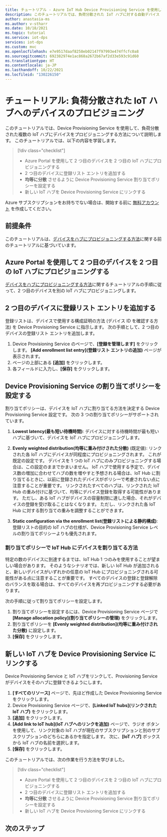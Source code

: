 ```yaml
---
title: チュートリアル - Azure IoT Hub Device Provisioning Service を使用して、負荷分散されたハブにデバイスをプロビジョニングする
description: このチュートリアルでは、負荷分散された IoT ハブに対する自動デバイス プロビジョニングを、Azure portal から Device Provisioning Service (DPS) を使用して実現する方法について説明します。
author: anastasia-ms
ms.author: v-stharr
ms.date: 10/18/2021
ms.topic: tutorial
ms.service: iot-dps
services: iot-dps
ms.custom: mvc
ms.openlocfilehash: e7e9517daaf8258eb02147f97993e474ffcfc0a8
ms.sourcegitcommit: 692382974e1ac868a2672b67af2d33e593c91d60
ms.translationtype: HT
ms.contentlocale: ja-JP
ms.lasthandoff: 10/22/2021
ms.locfileid: "130226150"
---
```

# <a name="tutorial-provision-devices-across-load-balanced-iot-hubs"></a>チュートリアル: 負荷分散された IoT ハブへのデバイスのプロビジョニング

このチュートリアルでは、Device Provisioning Service を使用して、負荷分散された複数の IoT ハブにデバイスをプロビジョニングする方法について説明します。 このチュートリアルでは、以下の内容を学習します。

> [!div class="checklist"]
> * Azure Portal を使用して 2 つ目のデバイスを 2 つ目の IoT ハブにプロビジョニングする 
> * 2 つ目のデバイスに登録リスト エントリを追加する
> * **均等に分散** させるように Device Provisioning Service 割り当てポリシーを設定する
> * 新しい IoT ハブを Device Provisioning Service にリンクする

Azure サブスクリプションをお持ちでない場合は、開始する前に [無料アカウント](https://azure.microsoft.com/free/) を作成してください。

## <a name="prerequisites"></a>前提条件

このチュートリアルは、[デバイスをハブにプロビジョニングする方法](tutorial-provision-device-to-hub.md)に関する前のチュートリアルに基づいています。

## <a name="use-the-azure-portal-to-provision-a-second-device-to-a-second-iot-hub"></a>Azure Portal を使用して 2 つ目のデバイスを 2 つ目の IoT ハブにプロビジョニングする

[デバイスをハブにプロビジョニングする方法](tutorial-provision-device-to-hub.md)に関するチュートリアルの手順に従って、2 つ目のデバイスを別の IoT ハブにプロビジョニングします。

## <a name="add-an-enrollment-list-entry-to-the-second-device"></a>2 つ目のデバイスに登録リスト エントリを追加する

登録リストは、デバイスで使用する構成証明の方法 (デバイス ID を確認する方法) を Device Provisioning Service に指示します。 次の手順として、2 つ目のデバイスの登録リスト エントリを追加します。

1. Device Provisioning Service のページで、**[登録を管理します]** をクリックします。 **[Add enrollment list entry]\(登録リスト エントリの追加\)** ページが表示されます。
2. ページの上部にある **[追加]** をクリックします。
3. 各フィールドに入力し、**[保存]** をクリックします。

## <a name="set-the-device-provisioning-service-allocation-policy"></a>Device Provisioning Service の割り当てポリシーを設定する

割り当てポリシーは、デバイスを IoT ハブに割り当てる方法を決定する Device Provisioning Service 設定です。 次の 3 つの割り当てポリシーがサポートされています。 

1. **Lowest latency\(最も短い待機時間\)**: デバイスに対する待機時間が最も短いハブに基づいて、デバイスを IoT ハブにプロビジョニングします。
2. **Evenly weighted distribution\(均等に重み付けされた分散\)** (既定値): リンクされた各 IoT ハブにデバイスが同程度にプロビジョニングされます。 これが既定の設定です。 デバイスを 1 つの IoT ハブにのみプロビジョニングする場合は、この設定のままでかまいません。 IoT ハブで使用する予定で、デバイス数の増加に合わせてハブの数を増やすと予想される場合は、IoT Hub に割り当てるときに、以前に登録されたデバイスがポリシーで考慮されない点に注意することが重要です。 リンクされたすべてのハブは、リンクされた IoT Hub の重み付けに基づいて、均等にデバイス登録を取得する可能性があります。 ただし、ある IoT ハブがデバイスの容量制限に達した場合、それがデバイスの登録を受け取ることはなくなります。 ただし、リンクされた各 IoT Hub に対する割り当ての重みを調整することができます。

3. **Static configuration via the enrollment list\(登録リストによる静的構成\)**: 登録リストの目的の IoT ハブの仕様が、Device Provisioning Service レベルの割り当てポリシーよりも優先されます。

### <a name="how-the-allocation-policy-assigns-devices-to-iot-hubs"></a>割り当てポリシーで IoT Hub にデバイスを割り当てる方法

特定の数のデバイスに到達するまでは、IoT Hub 1 つのみを使用することが望ましい場合があります。 そのようなシナリオでは、新しい IoT Hub が追加されると、新しいデバイスがいずれかの任意の IoT Hub にプロビジョニングされる可能性がある点に注意することが重要です。 すべてのデバイスの登録と登録解除のバランスを取る場合は、すべてのデバイスを再プロビジョニングする必要があります。

次の手順に従って割り当てポリシーを設定します。

1. 割り当てポリシーを設定するには、Device Provisioning Service ページで **[Manage allocation policy]\(割り当てポリシーの管理\)** をクリックします。
2. 割り当てポリシーを **[Evenly weighted distribution]\(均等に重み付けされた分散\)** に設定します。
3. **[保存]** をクリックします。

## <a name="link-the-new-iot-hub-to-the-device-provisioning-service"></a>新しい IoT ハブを Device Provisioning Service にリンクする

Device Provisioning Service と IoT ハブをリンクして、Provisioning Service がデバイスをそのハブに登録できるようにします。

1. **[すべてのリソース]** ページで、先ほど作成した Device Provisioning Service をクリックします。
2. Device Provisioning Service ページで、**[Linked IoT hubs]\(リンクされた IoT ハブ\)** をクリックします。
3. **[追加]** をクリックします。
4. **[Add link to IoT hub]\(IoT ハブへのリンクを追加\)** ページで、ラジオ ボタンを使用して、リンク対象の IoT ハブが現在のサブスクリプションと別のサブスクリプションのどちらにあるかを指定します。 次に、**[IoT ハブ]** ボックスから IoT ハブの名前を選択します。
5. **[保存]** をクリックします。

このチュートリアルでは、次の作業を行う方法を学びました。

> [!div class="checklist"]
> * Azure Portal を使用して 2 つ目のデバイスを 2 つ目の IoT ハブにプロビジョニングする 
> * 2 つ目のデバイスに登録リスト エントリを追加する
> * **均等に分散** させるように Device Provisioning Service 割り当てポリシーを設定する
> * 新しい IoT ハブを Device Provisioning Service にリンクする

## <a name="next-steps"></a>次のステップ

<!-- Advance to the next tutorial to learn how to 
 Replace this .md
> [!div class="nextstepaction"]
> [Bind an existing custom SSL certificate to Azure Web Apps]()
-->

